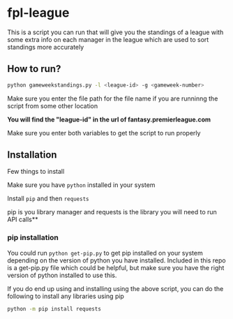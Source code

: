 # fpl-league

This is a script you can run that will give you the standings of a league with some extra info on each manager in the league which are used to sort standings more accurately

## How to run?

```sh
python gameweekstandings.py -l <league-id> -g <gameweek-number>
```

Make sure you enter the file path for the file name if you are runninng the script from some other location

**You will find the "league-id" in the url of fantasy.premierleague.com**

Make sure you enter both variables to get the script to run properly

## Installation

Few things to install

Make sure you have `python` installed in your system

Install `pip` and then `requests`

pip is you library manager and requests is the library you will need to run API calls**

### pip installation

You could run `python get-pip.py` to get pip installed on your system depending on the version of python you have installed. Included in this repo is a get-pip.py file which could be helpful, but make sure you have the right version of python installed to use this.

If you do end up using and installing using the above script, you can do the following to install any libraries using pip

```sh
python -m pip install requests
```
